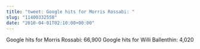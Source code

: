```yaml
---
title: "tweet: Google hits for Morris Rossabi: "
slug: "11400332558"
date: "2010-04-01T02:10:00+00:00"
---
```

Google hits for Morris Rossabi: 66,900 Google hits for Willi Ballenthin: 4,020